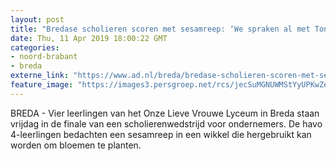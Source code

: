 ```yaml
---
layout: post
title: "Bredase scholieren scoren met sesamreep: ‘We spraken al met Tony’s Chocolonely en Disney’"
date: Thu, 11 Apr 2019 18:00:22 GMT
categories: 
- noord-brabant 
- breda 
externe_link: "https://www.ad.nl/breda/bredase-scholieren-scoren-met-sesamreep-we-spraken-al-met-tony-s-chocolonely-en-disney~a36903ce/"
feature_image: "https://images3.persgroep.net/rcs/jecSuMGNUWMStYyUPKwZedMNjeY/diocontent/145303986/_fitwidth/400/?appId=21791a8992982cd8da851550a453bd7f&quality=0.7"
---
```


BREDA - Vier leerlingen van het Onze Lieve Vrouwe Lyceum in Breda staan vrijdag in de finale van een scholierenwedstrijd voor ondernemers. De havo 4-leerlingen bedachten een sesamreep in een wikkel die hergebruikt kan worden om bloemen te planten.
